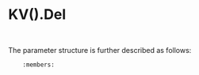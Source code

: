 # KV().Del

```{doxygenfunction} YR::KVManager::Del(const std::string &key, const DelParam &delParam)
```

```{doxygenfunction} YR::KVManager::Del(const std::vector<std::string> &keys, const DelParam &delParam)
```

The parameter structure is further described as follows:

```{doxygenstruct} YR::DelParam
    :members:
```
